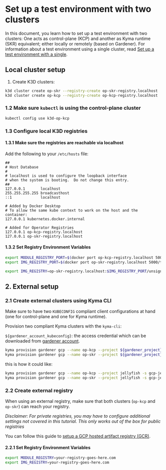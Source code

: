 # Set up a test environment with two clusters

In this document, you learn how to set up a test environment with two clusters: One acts as control-plane (KCP) and another as Kyma runtime (SKR) equivalent; either locally or remotely (based on Gardener). For information about a test environment using a single cluster, read [Set up a test environment with a single](creating-test-environment-singlecluster.md).

## Local cluster setup

1. Create K3D clusters:

```sh
k3d cluster create op-skr --registry-create op-skr-registry.localhost
k3d cluster create op-kcp --registry-create op-kcp-registry.localhost
```

### 1.2 Make sure `kubectl` is using the control-plane cluster

```sh
kubectl config use k3d-op-kcp
```

### 1.3 Configure local K3D registries

#### 1.3.1 Make sure the registries are reachable via localhost

Add the following to your `/etc/hosts` file:

```/etc/hosts
##
# Host Database
#
# localhost is used to configure the loopback interface
# when the system is booting.  Do not change this entry.
##
127.0.0.1       localhost
255.255.255.255 broadcasthost
::1             localhost

# Added by Docker Desktop
# To allow the same kube context to work on the host and the container:
127.0.0.1 kubernetes.docker.internal

# Added for Operator Registries
127.0.0.1 op-kcp-registry.localhost
127.0.0.1 op-skr-registry.localhost
```

#### 1.3.2 Set Registry Environment Variables

```sh
export MODULE_REGISTRY_PORT=$(docker port op-kcp-registry.localhost 5000/tcp | cut -d ":" -f2)
export IMG_REGISTRY_PORT=$(docker port op-skr-registry.localhost 5000/tcp | cut -d ":" -f2)

export IMG_REGISTRY=op-skr-registry.localhost:$IMG_REGISTRY_PORT/unsigned/operator-images
```

## 2. External setup

### 2.1 Create external clusters using Kyma CLI

Make sure to have two `KUBECONFIG` compliant client configurations at hand (one for control-plane and one for Kyma runtime).

Provision two compliant Kyma clusters with the `kyma-cli`:

`${gardener_account_kubeconfig}`: the access credential which can be downloaded from [gardener account](https://dashboard.garden.canary.k8s.ondemand.com/account).

```sh
kyma provision gardener gcp --name op-kcp --project ${gardener_project} -s ${gcp_secret} -c ${gardener_account_kubeconfig}
kyma provision gardener gcp --name op-skr --project ${gardener_project} -s ${gcp_secret} -c ${gardener_account_kubeconfig}
```

this is how it could like:

```sh
kyma provision gardener gcp --name op-kcp --project jellyfish -s gcp-jellyfish-secret -c .kube/kubeconfig-garden-jellyfish.yaml
kyma provision gardener gcp --name op-skr --project jellyfish -s gcp-jellyfish-secret -c .kube/kubeconfig-garden-jellyfish.yaml
```

### 2.2 Create external registry

When using an external registry, make sure that both clusters (`op-kcp` and `op-skr`) can reach your registry.

_Disclaimer: For private registries, you may have to configure additional settings not covered in this tutorial. This only works out of the box for public registries_

You can follow this guide to [setup a GCP hosted artifact registry (GCR)](creating-test-environment-gcr.md).

#### 2.2.1 Set Registry Environment Variables

```sh
export MODULE_REGISTRY=your-registry-goes-here.com
export IMG_REGISTRY=your-registry-goes-here.com
```
